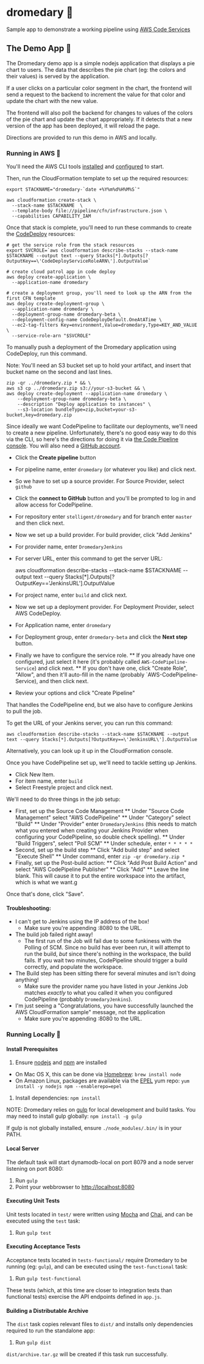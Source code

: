 # dromedary :dromedary_camel:
Sample app to demonstrate a working pipeline using [AWS Code Services](https://aws.amazon.com/awscode/)

## The Demo App :dromedary_camel:

The Dromedary demo app is a simple nodejs application that displays a pie chart to users. The data that
describes the pie chart (eg: the colors and their values) is served by the application.

If a user clicks on a particular color segment in the chart, the frontend will send a request to the
backend to increment the value for that color and update the chart with the new value.

The frontend will also poll the backend for changes to values of the colors of the pie chart and update the chart
appropriately. If it detects that a new version of the app has been deployed, it will reload the page.

Directions are provided to run this demo in AWS and locally. 

### Running in AWS :dromedary_camel:

You'll need the AWS CLI tools [installed](https://aws.amazon.com/cli/) and [configured](http://docs.aws.amazon.com/cli/latest/userguide/cli-chap-getting-started.html) to start.

Then, run the CloudFormation template to set up the required resources:

    export STACKNAME="dromedary-`date +%Y%m%d%H%M%S`"

    aws cloudformation create-stack \
      --stack-name $STACKNAME  \
      --template-body file://pipeline/cfn/infrastructure.json \
      --capabilities CAPABILITY_IAM

Once that stack is complete, you'll need to run these commands to create the [CodeDeploy](https://aws.amazon.com/codedeploy/) resources:

    # get the service role from the stack resources
    export SVCROLE=`aws cloudformation describe-stacks --stack-name $STACKNAME --output text --query Stacks[*].Outputs[?OutputKey==\'CodeDeployServiceRoleARN\'].OutputValue`

    # create cloud patrol app in code deploy
    aws deploy create-application \
      --application-name dromedary

    # create a deployment group, you'll need to look up the ARN from the first CFN template
    aws deploy create-deployment-group \
      --application-name dromedary \
      --deployment-group-name dromedary-beta \
      --deployment-config-name CodeDeployDefault.OneAtATime \
      --ec2-tag-filters Key=environment,Value=dromedary,Type=KEY_AND_VALUE \
      --service-role-arn "$SVCROLE"

To manually push a deployment of the Dromedary application using CodeDeploy, run this command. 

Note: You'll need an S3 bucket set up to hold your artifact, and insert that bucket name on the second and last lines.

    zip -qr ../dromedary.zip * && \
    aws s3 cp ../dromedary.zip s3://your-s3-bucket && \
    aws deploy create-deployment --application-name dromedary \
        --deployment-group-name dromedary-beta \
        --description "Deploy application to instances" \
        --s3-location bundleType=zip,bucket=your-s3-bucket,key=dromedary.zip

Since ideally we want CodePipeline to facilitate our deployments, we'll need to create a new pipeline. Unfortunately, there's no good easy way to do this via the CLI, so here's the directions for doing it via [the Code Pipeline console](https://console.aws.amazon.com/codepipeline/home?region=us-east-1#/dashboard). You will also need a [GitHub account](https://www.github.com).

* Click the **Create pipeline** button
* For pipeline name, enter `dromedary` (or whatever you like) and click next.
* So we have to set up a source provider. For Source Provider, select `github`
* Click the **connect to GitHub** button and you'll be prompted to log in and allow access for CodePipeline.
* For repository enter `stelligent/dromedary` and for branch enter `master` and then click next.
* Now we set up a build provider. For build provider, click "Add Jenkins"
* For provider name, enter `DromedaryJenkins`
* For server URL, enter this command to get the server URL:

    aws cloudformation describe-stacks --stack-name $STACKNAME --output text --query Stacks[*].Outputs[?OutputKey==\'JenkinsURL\'].OutputValue

* For project name, enter `build` and click next.
* Now we set up a deployment provider. For Deployment Provider, select AWS CodeDeploy.
* For Application name, enter `dromedary`
* For Deployment group, enter `dromedary-beta` and click the **Next step** button.
* Finally we have to configure the service role. 
** If you already have one configured, just select it here (it's probably called `AWS-CodePipeline-Service`) and click next.
** If you don't have one, click "Create Role", "Allow", and then it'll auto-fill in the name (probably `AWS-CodePipeline-Service), and then click next.
* Review your options and click "Create Pipeline"

That handles the CodePipeline end, but we also have to configure Jenkins to pull the job.

To get the URL of your Jenkins server, you can run this command:

    aws cloudformation describe-stacks --stack-name $STACKNAME --output text --query Stacks[*].Outputs[?OutputKey==\'JenkinsURL\'].OutputValue

Alternatively, you can look up it up in the CloudFormation console.

Once you have CodePipeline set up, we'll need to tackle setting up Jenkins.

* Click New Item.
* For item name, enter `build`
* Select Freestyle project and click next.

We'll need to do three things in the job setup:

* First, set up the Source Code Management
** Under "Source Code Management" select "AWS CodePipeline"
** Under "Category" select "Build"
** Under "Provider" enter `DromedaryJenkins` (this needs to match what you entered when creating your Jenkins Provider when configuring your CodePipeline, so double check spelling).
** Under "Build Triggers", select "Poll SCM"
** Under schedule, enter `* * * * *`
* Second, set up the build step
** Click "Add build step" and select "Execute Shell"
** Under command, enter `zip -qr dromedary.zip *`
* Finally, set up the Post-build action:
** Click "Add Post Build Action" and select "AWS CodePipeline Publisher"
** Click "Add"
** Leave the line blank. This will cause it to put the entire workspace into the artifact, which is what we want.g

Once that's done, click "Save".
 
#### Troubleshooting:

* I can't get to Jenkins using the IP address of the box!
    * Make sure you're appending :8080 to the URL.
* The build job failed right away!
    * The first run of the Job will fail due to some funkiness with the Polling of SCM. Since no build has ever been run, it will attempt to run the build, _but_ since there's nothing in the workspace, the build fails. If you wait two minutes, CodePipeline should trigger a build correctly, and populate the workspace.
* The Build step has been sitting there for several minutes and isn't doing anything!
    * Make sure the provider name you have listed in your Jenkins Job matches _exactly_ to what you called it when you configured CodePipeline (probably `DromedaryJenkins`).
* I'm just seeing a "Congratulations, you have successfully launched the AWS CloudFormation sample" message, not the application
    * Make sure you're appending :8080 to the URL.


### Running Locally :dromedary_camel:

#### Install Prerequisites 

1. Ensure [nodejs](https://nodejs.org/) and [npm](https://www.npmjs.com/) are installed
  * On Mac OS X, this can be done via [Homebrew](http://brew.sh/): `brew install node`
  * On Amazon Linux, packages are available via the [EPEL](https://fedoraproject.org/wiki/EPEL) yum repo: `yum install -y nodejs npm --enablerepo=epel`
1. Install dependencies: `npm install`

NOTE: Dromedary relies on [gulp](http://gulpjs.com/) for local development and build tasks.
You may need to install gulp globally: `npm install -g gulp`

If gulp is not globally installed, ensure `./node_modules/.bin/` is in your PATH.

#### Local Server

The default task will start dynamodb-local on port 8079 and a node server listening on port 8080:

1. Run `gulp`
1. Point your webbrowser to [http://localhost:8080](http://localhost:8080)

#### Executing Unit Tests

Unit tests located in `test/` were written using [Mocha](https://mochajs.org/) and [Chai](http://chaijs.com/),
and can be executed using the `test` task:

1. Run `gulp test`

#### Executing Acceptance Tests

Acceptance tests located in `tests-functional/` require Dromedary to be running (eg: `gulp`), and can be
executed using the `test-functional` task:

1. Run `gulp test-functional`

These tests (which, at this time are closer to integration tests than functional tests) exercise the API
endpoints defined in `app.js`.

#### Building a Distributable Archive

The `dist` task copies relevant files to `dist/` and installs only dependencies required to run the standalone
app:

1. Run `gulp dist`

`dist/archive.tar.gz` will be created if this task run successfully.
